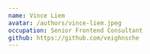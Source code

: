 ```yaml
---
name: Vince Liem
avatar: /authors/vince-liem.jpeg
occupation: Senior Frontend Consultant
github: https://github.com/veighnsche
---
```

